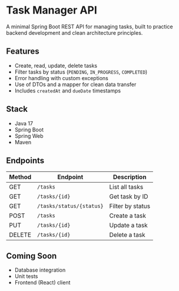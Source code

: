 # Task Manager API

A minimal Spring Boot REST API for managing tasks, built to practice backend development and clean architecture principles.

## Features

- Create, read, update, delete tasks
- Filter tasks by status (`PENDING`, `IN_PROGRESS`, `COMPLETED`)
- Error handling with custom exceptions
- Use of DTOs and a mapper for clean data transfer
- Includes `createdAt` and `dueDate` timestamps

## Stack

- Java 17
- Spring Boot
- Spring Web
- Maven

## Endpoints

| Method | Endpoint                  | Description        |
|--------|---------------------------|--------------------|
| GET    | `/tasks`                  | List all tasks     |
| GET    | `/tasks/{id}`             | Get task by ID     |
| GET    | `/tasks/status/{status}`  | Filter by status   |
| POST   | `/tasks`                  | Create a task      |
| PUT    | `/tasks/{id}`             | Update a task      |
| DELETE | `/tasks/{id}`             | Delete a task      |

## Coming Soon

- Database integration
- Unit tests
- Frontend (React) client
